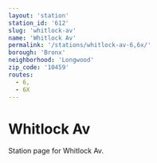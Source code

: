 ```yaml
---
layout: 'station'
station_id: '612'
slug: 'whitlock-av'
name: 'Whitlock Av'
permalink: '/stations/whitlock-av-6,6x/'
borough: 'Bronx'
neighborhood: 'Longwood'
zip_code: '10459'
routes:
  - 6,
  - 6X
---
```

# Whitlock Av

Station page for Whitlock Av.
